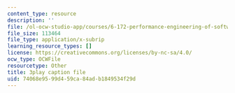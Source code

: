 ```yaml
---
content_type: resource
description: ''
file: /ol-ocw-studio-app/courses/6-172-performance-engineering-of-software-systems-fall-2018/74068e9599d459ca84adb1849534f29d_Z7r4aAZ9Vqo.vtt
file_size: 113464
file_type: application/x-subrip
learning_resource_types: []
license: https://creativecommons.org/licenses/by-nc-sa/4.0/
ocw_type: OCWFile
resourcetype: Other
title: 3play caption file
uid: 74068e95-99d4-59ca-84ad-b1849534f29d
---
```

